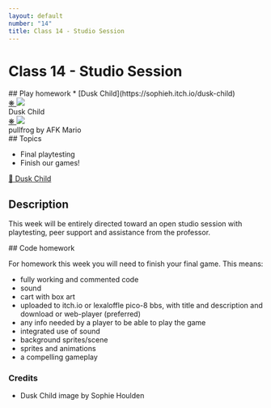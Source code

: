 ```yaml
---
layout: default
number: "14"
title: Class 14 - Studio Session
---
```


# Class 14 - Studio Session

<div class="emulation" markdown="1">
## Play homework
* [Dusk Child](https://sophieh.itch.io/dusk-child)
</div>

<div class="img" markdown="1">
<span class="imgRef"><a href="https://sophieh.itch.io/dusk-child"> &#x274B; </a></span>
<img src="{{ site.baseurl }}/assets/img/dusk.png">
<figcaption>Dusk Child</figcaption>
</div>

<div class="img2" markdown="1">
<span class="imgRef"><a href="https://afk-mario.itch.io/pullfrog"> &#x274B; </a></span>
<img src="{{ site.baseurl }}/assets/img/pullfrog.gif">
  <figcaption>pullfrog by AFK Mario</figcaption>
</div>

<div class="themes" markdown="1">
## Topics

* Final playtesting
* Finish our games!

</div>

<div class="description" markdown="1">
<div class="summaries" markdown="1"><a target="" href="https://sophieh.itch.io/dusk-child"> 🌌 Dusk Child</a>
</div>

## Description

This week will be entirely directed toward an open studio session with playtesting, peer support and assistance from the professor.


</div>

<div class="readings" markdown="1">
## Code homework

For homework this week you will need to finish your final game. This means:

* fully working and commented code
* sound
* cart with box art 
* uploaded to itch.io or lexaloffle pico-8 bbs, with title and description and download or web-player (preferred)
* any info needed by a player to be able to play the game
* integrated use of sound
* background sprites/scene
* sprites and animations
* a compelling gameplay

### Credits

* Dusk Child image by Sophie Houlden

</div>

